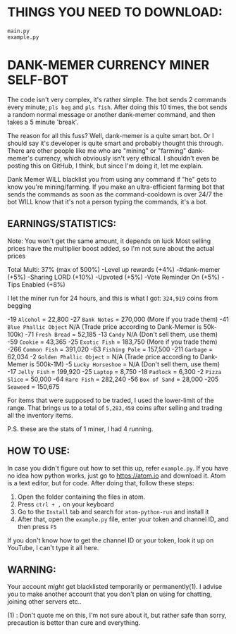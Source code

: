 # THINGS YOU NEED TO DOWNLOAD:
```
main.py
example.py
```

# DANK-MEMER CURRENCY MINER SELF-BOT

The code isn't very complex, it's rather simple. The bot sends 2 commands every minute; `pls beg` and `pls fish`. After doing this 10 times, the bot sends a random normal message or another dank-memer command, and then takes a 5 minute 'break'.

The reason for all this fuss? Well, dank-memer is a quite smart bot. Or I should say it's developer is quite smart and probably thought this through. There are other people like me who are "mining" or "farming" dank-memer's currency, which obviously isn't very ethical. I shouldn't even be posting this on GitHub, I think, but since I'm doing it, let me explain.

Dank Memer WILL blacklist you from using any command if "he" gets to know you're mining/farming. If you make an ultra-efficient farming bot that sends the commands as soon as the command-cooldown is over 24/7 the bot WILL know that it's not a person typing the commands, it's a bot.

## EARNINGS/STATISTICS:
Note: You won't get the same amount, it depends on luck
Most selling prices have the multiplier boost added, so I'm not sure about the actual prices

Total Multi: 37% (max of 500%)
-Level up rewards (+4%)
-#dank-memer (+5%)
-Sharing LORD (+10%)
-Upvoted (+5%)
-Vote Reminder On (+5%)
-Tips Enabled (+8%)

I let the miner run for 24 hours, and this is what I got:
`324,919` coins from begging

-19  `Alcohol` = 22,800
-27  `Bank Notes` = 270,000 (More if you trade them)
-41  `Blue Phallic Object` N/A (Trade price according to Dank-Memer is 50k-100k)
-71  `Fresh Bread` = 52,185
-13  `Candy` N/A (Don't sell them, use them)
-59  `Cookie` = 43,365
-25  `Exotic Fish` = 183,750 (More if you trade them)
-266 `Common Fish` = 391,020
-63  `Fishing Pole` = 157,500
-211 `Garbage` = 62,034
-2   `Golden Phallic Object` = N/A (Trade price according to Dank-Memer is 500k-1M)
-5   `Lucky Horseshoe` =  N/A (Don't sell them, use them)
-17  `Jelly Fish` = 199,920
-25  `Laptop` = 8,750
-18  `Padlock` = 6,300
-2   `Pizza Slice` = 50,000
-64  `Rare Fish` = 282,240
-56  `Box of Sand` = 28,000
-205 `Seaweed` = 150,675

For items that were supposed to be traded, I used the lower-limit of the range. That brings us to a total of `5,283,458` coins after selling and trading all the inventory items.

P.S. these are the stats of 1 miner, I had 4 running.

## HOW TO USE:
In case you didn't figure out how to set this up, refer `example.py`.
If you have no idea how python works, just go to https://atom.io and download it. Atom is a text editor, but for code. After doing that, follow these steps:

1) Open the folder containing the files in atom.
2) Press `ctrl + ,` on your keyboard
3) Go to the `Install` tab and search for `atom-python-run` and install it
4) After that, open the `example.py` file, enter your token and channel ID, and then press  `F5`

If you don't know how to get the channel ID or your token, look it up on YouTube, I can't type it all here.

## WARNING:
Your account *might* get blacklisted temporarily or permanently(1). I advise you to make another account that you don't plan on using for chatting, joining other servers etc..


(1) : Don't quote me on this, I'm not sure about it, but rather safe than sorry, precaution is better than cure and everything.
